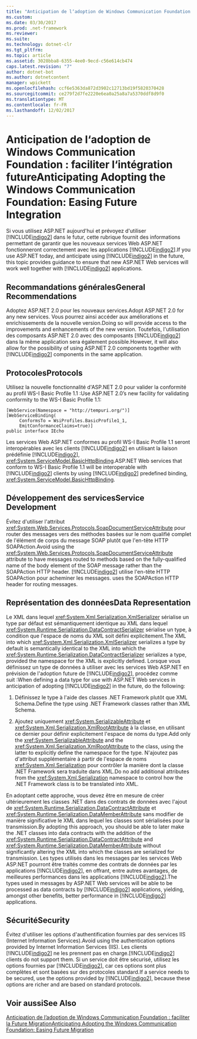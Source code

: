 ```yaml
---
title: "Anticipation de l‘adoption de Windows Communication Foundation : faciliter l‘intégration future"
ms.custom: 
ms.date: 03/30/2017
ms.prod: .net-framework
ms.reviewer: 
ms.suite: 
ms.technology: dotnet-clr
ms.tgt_pltfrm: 
ms.topic: article
ms.assetid: 3028bba8-6355-4ee0-9ecd-c56e614cb474
caps.latest.revision: "7"
author: dotnet-bot
ms.author: dotnetcontent
manager: wpickett
ms.openlocfilehash: ccf6e5363da872d3902c12713bd19f5820370428
ms.sourcegitcommit: ce279f2d7fe2220e6ea0a25a8a7a5370ddf8d9f0
ms.translationtype: MT
ms.contentlocale: fr-FR
ms.lasthandoff: 12/02/2017
---
```

# <a name="anticipating-adopting-the-windows-communication-foundation-easing-future-integration"></a><span data-ttu-id="dfa09-102">Anticipation de l‘adoption de Windows Communication Foundation : faciliter l‘intégration future</span><span class="sxs-lookup"><span data-stu-id="dfa09-102">Anticipating Adopting the Windows Communication Foundation: Easing Future Integration</span></span>
<span data-ttu-id="dfa09-103">Si vous utilisez ASP.NET aujourd'hui et prévoyez d'utiliser [!INCLUDE[indigo2](../../../../includes/indigo2-md.md)] dans le futur, cette rubrique fournit des informations permettant de garantir que les nouveaux services Web ASP.NET fonctionneront correctement avec les applications [!INCLUDE[indigo2](../../../../includes/indigo2-md.md)].</span><span class="sxs-lookup"><span data-stu-id="dfa09-103">If you use ASP.NET today, and anticipate using [!INCLUDE[indigo2](../../../../includes/indigo2-md.md)] in the future, this topic provides guidance to ensure that new ASP.NET Web services will work well together with [!INCLUDE[indigo2](../../../../includes/indigo2-md.md)] applications.</span></span>  
  
## <a name="general-recommendations"></a><span data-ttu-id="dfa09-104">Recommandations générales</span><span class="sxs-lookup"><span data-stu-id="dfa09-104">General Recommendations</span></span>  
 <span data-ttu-id="dfa09-105">Adoptez ASP.NET 2.0 pour les nouveaux services.</span><span class="sxs-lookup"><span data-stu-id="dfa09-105">Adopt ASP.NET 2.0 for any new services.</span></span> <span data-ttu-id="dfa09-106">Vous pourrez ainsi accéder aux améliorations et enrichissements de la nouvelle version.</span><span class="sxs-lookup"><span data-stu-id="dfa09-106">Doing so will provide access to the improvements and enhancements of the new version.</span></span> <span data-ttu-id="dfa09-107">Toutefois, l'utilisation des composants ASP.NET 2.0 avec des composants [!INCLUDE[indigo2](../../../../includes/indigo2-md.md)] dans la même application sera également possible.</span><span class="sxs-lookup"><span data-stu-id="dfa09-107">However, it will also allow for the possibility of using ASP.NET 2.0 components together with [!INCLUDE[indigo2](../../../../includes/indigo2-md.md)] components in the same application.</span></span>  
  
## <a name="protocols"></a><span data-ttu-id="dfa09-108">Protocoles</span><span class="sxs-lookup"><span data-stu-id="dfa09-108">Protocols</span></span>  
 <span data-ttu-id="dfa09-109">Utilisez la nouvelle fonctionnalité d'ASP.NET 2.0 pour valider la conformité au profil WS-I Basic Profile 1.1 :</span><span class="sxs-lookup"><span data-stu-id="dfa09-109">Use ASP.NET 2.0’s new facility for validating conformity to the WS-I Basic Profile 1.1:</span></span>  
  
```  
[WebService(Namespace = "http://tempuri.org/")]  
[WebServiceBinding(  
     ConformsTo = WsiProfiles.BasicProfile1_1,  
     EmitConformanceClaims=true)]  
public interface IEcho  
```  
  
 <span data-ttu-id="dfa09-110">Les services Web ASP.NET conformes au profil WS-I Basic Profile 1.1 seront interopérables avec les clients [!INCLUDE[indigo2](../../../../includes/indigo2-md.md)] en utilisant la liaison prédéfinie [!INCLUDE[indigo2](../../../../includes/indigo2-md.md)], <xref:System.ServiceModel.BasicHttpBinding>.</span><span class="sxs-lookup"><span data-stu-id="dfa09-110">ASP.NET Web services that conform to WS-I Basic Profile 1.1 will be interoperable with [!INCLUDE[indigo2](../../../../includes/indigo2-md.md)] clients by using [!INCLUDE[indigo2](../../../../includes/indigo2-md.md)] predefined binding, <xref:System.ServiceModel.BasicHttpBinding>.</span></span>  
  
## <a name="service-development"></a><span data-ttu-id="dfa09-111">Développement des services</span><span class="sxs-lookup"><span data-stu-id="dfa09-111">Service Development</span></span>  
 <span data-ttu-id="dfa09-112">Évitez d'utiliser l'attribut <xref:System.Web.Services.Protocols.SoapDocumentServiceAttribute> pour router des messages vers des méthodes basées sur le nom qualifié complet de l'élément de corps du message SOAP plutôt que l'en-tête HTTP SOAPAction.</span><span class="sxs-lookup"><span data-stu-id="dfa09-112">Avoid using the <xref:System.Web.Services.Protocols.SoapDocumentServiceAttribute> attribute to have messages routed to methods based on the fully-qualified name of the body element of the SOAP message rather than the SOAPAction HTTP header.</span></span> [!INCLUDE[indigo2](../../../../includes/indigo2-md.md)]<span data-ttu-id="dfa09-113"> utilise l'en-tête HTTP SOAPAction pour acheminer les messages.</span><span class="sxs-lookup"><span data-stu-id="dfa09-113"> uses the SOAPAction HTTP header for routing messages.</span></span>  
  
## <a name="data-representation"></a><span data-ttu-id="dfa09-114">Représentation des données</span><span class="sxs-lookup"><span data-stu-id="dfa09-114">Data Representation</span></span>  
 <span data-ttu-id="dfa09-115">Le XML dans lequel <xref:System.Xml.Serialization.XmlSerializer> sérialise un type par défaut est sémantiquement identique au XML dans lequel <xref:System.Runtime.Serialization.DataContractSerializer> sérialise un type, à condition que l'espace de noms du XML soit défini explicitement.</span><span class="sxs-lookup"><span data-stu-id="dfa09-115">The XML into which <xref:System.Xml.Serialization.XmlSerializer> serializes a type by default is semantically identical to the XML into which the <xref:System.Runtime.Serialization.DataContractSerializer> serializes a type, provided the namespace for the XML is explicitly defined.</span></span> <span data-ttu-id="dfa09-116">Lorsque vous définissez un type de données à utiliser avec les services Web ASP.NET en prévision de l'adoption future de [!INCLUDE[indigo2](../../../../includes/indigo2-md.md)], procédez comme suit :</span><span class="sxs-lookup"><span data-stu-id="dfa09-116">When defining a data type for use with ASP.NET Web services in anticipation of adopting [!INCLUDE[indigo2](../../../../includes/indigo2-md.md)] in the future, do the following:</span></span>  
  
1.  <span data-ttu-id="dfa09-117">Définissez le type à l'aide des classes .NET Framework plutôt que XML Schema.</span><span class="sxs-lookup"><span data-stu-id="dfa09-117">Define the type using .NET Framework classes rather than XML Schema.</span></span>  
  
2.  <span data-ttu-id="dfa09-118">Ajoutez uniquement <xref:System.SerializableAttribute> et <xref:System.Xml.Serialization.XmlRootAttribute> à la classe, en utilisant ce dernier pour définir explicitement l'espace de noms du type.</span><span class="sxs-lookup"><span data-stu-id="dfa09-118">Add only the <xref:System.SerializableAttribute> and the <xref:System.Xml.Serialization.XmlRootAttribute> to the class, using the latter to explicitly define the namespace for the type.</span></span> <span data-ttu-id="dfa09-119">N'ajoutez pas d'attribut supplémentaire à partir de l'espace de noms <xref:System.Xml.Serialization> pour contrôler la manière dont la classe .NET Framework sera traduite dans XML.</span><span class="sxs-lookup"><span data-stu-id="dfa09-119">Do no add additional attributes from the <xref:System.Xml.Serialization> namespace to control how the .NET Framework class is to be translated into XML.</span></span>  
  
 <span data-ttu-id="dfa09-120">En adoptant cette approche, vous devez être en mesure de créer ultérieurement les classes .NET dans des contrats de données avec l'ajout de <xref:System.Runtime.Serialization.DataContractAttribute> et <xref:System.Runtime.Serialization.DataMemberAttribute> sans modifier de manière significative le XML dans lequel les classes sont sérialisées pour la transmission.</span><span class="sxs-lookup"><span data-stu-id="dfa09-120">By adopting this approach, you should be able to later make the .NET classes into data contracts with the addition of the <xref:System.Runtime.Serialization.DataContractAttribute> and <xref:System.Runtime.Serialization.DataMemberAttribute> without significantly altering the XML into which the classes are serialized for transmission.</span></span> <span data-ttu-id="dfa09-121">Les types utilisés dans les messages par les services Web ASP.NET pourront être traités comme des contrats de données par les applications [!INCLUDE[indigo2](../../../../includes/indigo2-md.md)], en offrant, entre autres avantages, de meilleures performances dans les applications [!INCLUDE[indigo2](../../../../includes/indigo2-md.md)].</span><span class="sxs-lookup"><span data-stu-id="dfa09-121">The types used in messages by ASP.NET Web services will be able to be processed as data contracts by [!INCLUDE[indigo2](../../../../includes/indigo2-md.md)] applications, yielding, amongst other benefits, better performance in [!INCLUDE[indigo2](../../../../includes/indigo2-md.md)] applications.</span></span>  
  
## <a name="security"></a><span data-ttu-id="dfa09-122">Sécurité</span><span class="sxs-lookup"><span data-stu-id="dfa09-122">Security</span></span>  
 <span data-ttu-id="dfa09-123">Évitez d'utiliser les options d'authentification fournies par des services IIS (Internet Information Services).</span><span class="sxs-lookup"><span data-stu-id="dfa09-123">Avoid using the authentication options provided by Internet Information Services (IIS).</span></span> <span data-ttu-id="dfa09-124">Les clients [!INCLUDE[indigo2](../../../../includes/indigo2-md.md)] ne les prennent pas en charge.</span><span class="sxs-lookup"><span data-stu-id="dfa09-124">[!INCLUDE[indigo2](../../../../includes/indigo2-md.md)] clients do not support them.</span></span> <span data-ttu-id="dfa09-125">Si un service doit être sécurisé, utilisez les options fournies par [!INCLUDE[indigo2](../../../../includes/indigo2-md.md)], car ces options sont plus complètes et sont basées sur des protocoles standard.</span><span class="sxs-lookup"><span data-stu-id="dfa09-125">If a service needs to be secured, use the options provided by [!INCLUDE[indigo2](../../../../includes/indigo2-md.md)], because these options are richer and are based on standard protocols.</span></span>  
  
## <a name="see-also"></a><span data-ttu-id="dfa09-126">Voir aussi</span><span class="sxs-lookup"><span data-stu-id="dfa09-126">See Also</span></span>  
 [<span data-ttu-id="dfa09-127">Anticipation de l’adoption de Windows Communication Foundation : faciliter la Future Migration</span><span class="sxs-lookup"><span data-stu-id="dfa09-127">Anticipating Adopting the Windows Communication Foundation: Easing Future Migration</span></span>](../../../../docs/framework/wcf/feature-details/anticipating-adopting-wcf-migration.md)
